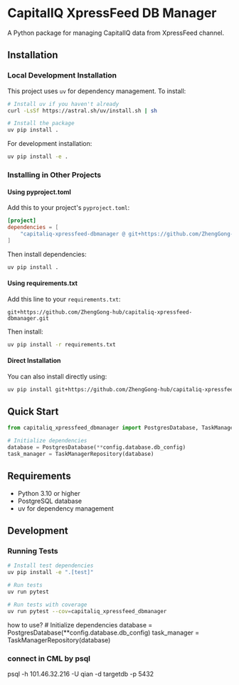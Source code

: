 # CapitalIQ XpressFeed DB Manager

A Python package for managing CapitalIQ data from XpressFeed channel.

## Installation

### Local Development Installation

This project uses `uv` for dependency management. To install:

```bash
# Install uv if you haven't already
curl -LsSf https://astral.sh/uv/install.sh | sh

# Install the package
uv pip install .
```

For development installation:

```bash
uv pip install -e .
```

### Installing in Other Projects

#### Using pyproject.toml

Add this to your project's `pyproject.toml`:

```toml
[project]
dependencies = [
    "capitaliq-xpressfeed-dbmanager @ git+https://github.com/ZhengGong-hub/capitaliq-xpressfeed-dbmanager.git"
]
```

Then install dependencies:
```bash
uv pip install .
```

#### Using requirements.txt

Add this line to your `requirements.txt`:
```
git+https://github.com/ZhengGong-hub/capitaliq-xpressfeed-dbmanager.git
```

Then install:
```bash
uv pip install -r requirements.txt
```

#### Direct Installation

You can also install directly using:
```bash
uv pip install git+https://github.com/ZhengGong-hub/capitaliq-xpressfeed-dbmanager.git
```

## Quick Start

```python
from capitaliq_xpressfeed_dbmanager import PostgresDatabase, TaskManagerRepository

# Initialize dependencies
database = PostgresDatabase(**config.database.db_config)
task_manager = TaskManagerRepository(database)
```

## Requirements

- Python 3.10 or higher
- PostgreSQL database
- uv for dependency management

## Development

### Running Tests

```bash
# Install test dependencies
uv pip install -e ".[test]"

# Run tests
uv run pytest

# Run tests with coverage
uv run pytest --cov=capitaliq_xpressfeed_dbmanager
```

how to use?
    # Initialize dependencies
    database = PostgresDatabase(**config.database.db_config)
    task_manager = TaskManagerRepository(database)


### connect in CML by psql
psql -h 101.46.32.216 -U qian -d targetdb -p 5432
